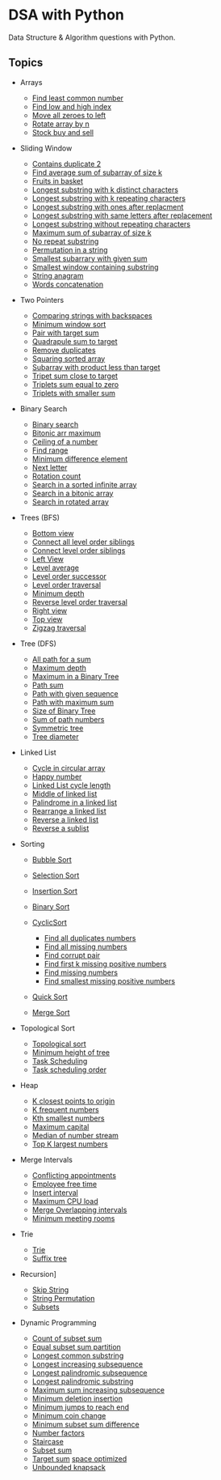 # DSA with Python

Data Structure & Algorithm questions with Python.

## Topics

- Arrays
  -  [Find least common number](Educative/arrays/find_least_common_number.py)
  -  [Find low and high index](Educative/arrays/find_low_&_high_index.py)
  -  [Move all zeroes to left](Educative/arrays/move-all-zeroes-to-left.py)
  -  [Rotate array by n](Educative/arrays/rotate_array_by_n.py)
  -  [Stock buy and sell](Educative/arrays/stock_buy_and_sell.py)

- Sliding Window
  - [Contains duplicate 2](Educative/sliding-window/contains-duplicate2.py)
  - [Find average sum of subarray of size k](Educative/sliding-window/find-avg-sum-of-subarr-of-size-k.py)
  - [Fruits in basket](Educative/sliding-window/fruits-in-basket.py)
  - [Longest substring with k distinct characters](Educative/sliding-window/longest-substr-with-k-dist-chars.py)
  - [Longest substring with k repeating characters](Educative/sliding-window/longest-substr-with-k-repeating-char.py)
  - [Longest substring with ones after replacment](Educative/sliding-window/longest-substr-with-ones-after-replacement.py)
  - [Longest substring with same letters after replacement](Educative/sliding-window/longest-substr-with-same-letters-after-replacement.py)
  - [Longest substring without repeating characters](Educative/sliding-window/longest-substr-without-repeating-chars.py)
  - [Maximum sum of subarray of size k](Educative/sliding-window/max-sum-subarray-of-size-k.py)
  - [No repeat substring](Educative/sliding-window/no-repeat-substr.py)
  - [Permutation in a string](Educative/sliding-window/permutation-in-a-string.py)
  - [Smallest subarrary with given sum](Educative/sliding-window/smallest-subarr-with-given-sum.py)
  - [Smallest window containing substring](Educative/sliding-window/smallest-window-containing-substr.py)
  - [String anagram](Educative/sliding-window/string-anagram.py)
  - [Words concatenation](Educative/sliding-window/words-concatenation.py)

- Two Pointers
  - [Comparing strings with backspaces](Educative/two-pointers/comparing-strings-with-backspaces.py)
  - [Minimum window sort](Educative/two-pointers/minimum-window-sort.py)
  - [Pair with target sum](Educative/two-pointers/pair-with-target-sum.py)
  - [Quadrapule sum to target](Educative/two-pointers/quadrapule-sum-to-target.py)
  - [Remove duplicates](Educative/two-pointers/remove-duplicates.py)
  - [Squaring sorted array](Educative/two-pointers/squaring-sorted-arr.py)
  - [Subarray with product less than target](Educative/two-pointers/subarrays-with-product-less-than-target.py)
  - [Tripet sum close to target](Educative/two-pointers/triplet-sum-close-to-target.py)
  - [Triplets sum equal to zero](Educative/two-pointers/triplets-sum-equal-to-zero.py)
  - [Triplets with smaller sum](Educative/two-pointers/triplets-with-smaller-sum.py)

- Binary Search
  - [Binary search](Educative/binary-search/binary-search.py)
  - [Bitonic arr maximum](Educative/binary-search/bitonic-arr-maximum.py)
  - [Ceiling of a number](Educative/binary-search/ceiling-of-a-number.py)
  - [Find range](Educative/binary-search/find_range.py)
  - [Minimum difference element](Educative/binary-search/min-diff-element.py)
  - [Next letter](Educative/binary-search/next-letter.py)
  - [Rotation count](Educative/binary-search/rotation-count.py)
  - [Search in a sorted infinite array](Educative/binary-search/search-in-a-sorted-inf-arr.py)
  - [Search in a bitonic array](Educative/binary-search/search-in-bitonic-arr.py)
  - [Search in rotated array](Educative/binary-search/search-rotated-arr.py)
  
- Trees (BFS)
  - [Bottom view](Educative/bfs/bottom-view.py)
  - [Connect all level order siblings](Educative/bfs/connect-all-level-order-siblings.py)
  - [Connect level order siblings](Educative/bfs/connect-level-order-siblings.py)
  - [Left View](Educative/bfs/left-view.py)
  - [Level average](Educative/bfs/level-avg.py)
  - [Level order successor](Educative/bfs/level-order-succesor.py)
  - [Level order traversal](Educative/bfs/level-order-traversal.py)
  - [Minimum depth](Educative/bfs/minimum-depth.py)
  - [Reverse level order traversal](Educative/bfs/reverse-level-order-traversal.py)
  - [Right view](Educative/bfs/right-view.py)
  - [Top view](Educative/bfs/top-view.py)
  - [Zigzag traversal](Educative/bfs/zigzag-traversal.py)

- Tree (DFS)
  - [All path for a sum](Educative/dfs/all-path-for-a-sum.py)
  - [Maximum depth](Educative/dfs/max-depth.py)
  - [Maximum in a Binary Tree](Educative/dfs/maximum-in-bt.py)
  - [Path sum](Educative/dfs/path-sum.py)
  - [Path with given sequence](Educative/dfs/path-with-given-sequence.py)
  - [Path with maximum sum](Educative/dfs/path-with-max-sum.py)
  - [Size of Binary Tree](Educative/dfs/size-of-bt.py)
  - [Sum of path numbers](Educative/dfs/sum-of-path-numbers.py)
  - [Symmetric tree](Educative/dfs/symmetric-tree.py)
  - [Tree diameter](Educative/dfs/tree-diameter.py)


- Linked List
  - [Cycle in circular array](Educative/Linked%20List/cycle-in-circular-arr.py)
  - [Happy number](Educative/Linked%20List/happy-number.py)
  - [Linked List cycle length](Educative/Linked%20List/linked-list-cycle-length.py)
  - [Middle of linked list](Educative/Linked%20List/middle-of-linked-list.py)
  - [Palindrome in a linked list](Educative/Linked%20List/palindrome-in-a-linkedlist.py)
  - [Rearrange a linked list](Educative/Linked%20List/rearrange-a-linkedlist.py)
  - [Reverse a linked list](Educative/Linked%20List/reverse-a-linked-list.py)
  - [Reverse a sublist](Educative/Linked%20List/reverse-a-sublist.py)


- Sorting
  - [Bubble Sort](https://github.com/Dipankar-Medhi/DSA-with-Python/tree/master/Sorting/BubbleSort.py)
  - [Selection Sort](https://github.com/Dipankar-Medhi/DSA-with-Python/tree/master/Sorting/SelectionSort.py)
  - [Insertion Sort](https://github.com/Dipankar-Medhi/DSA-with-Python/tree/master/Sorting/InsertionSort.py)
  - [Binary Sort](https://github.com/Dipankar-Medhi/DSA-with-Python/tree/master/Sorting/BinarySort.py)


  - [CyclicSort](https://github.com/Dipankar-Medhi/DSA-with-Python/tree/master/Sorting/cyclicSort.py)
    - [Find all duplicates numbers](Educative/cyclic-sort/find-all-duplicate-nums.py)
    - [Find all missing numbers](Educative/cyclic-sort/find-all-missing-numbers.py)
    - [Find corrupt pair](Educative/cyclic-sort/find-corupt-pair.py)
    - [Find first k missing positive numbers](Educative/cyclic-sort/find-first-k-missing-positive-numbers.py)
    - [Find missing numbers](Educative/cyclic-sort/find-missing-number.py)
    - [Find smallest missing positive numbers](Educative/cyclic-sort/find-smallest-missing-positive-number.py)


  - [Quick Sort](https://github.com/Dipankar-Medhi/DSA-with-Python/tree/master/Sorting/QuickSort.py)
  - [Merge Sort](https://github.com/Dipankar-Medhi/DSA-with-Python/tree/master/Sorting/mergeSort.py)

- Topological Sort
  - [Topological sort](Educative/topological-sort/topological-sort.py)
  - [Minimum height of tree](Educative/topological-sort/minimum-height-tree.py)
  - [Task Scheduling](Educative/topological-sort/task-scheduling.py)
  - [Task scheduling order](Educative/topological-sort/task-scheduling-order.py)

- Heap
  - [K closest points to origin](Educative/heap/k-closest-points-to-origin.py)
  - [K frequent numbers](Educative/heap/k-frequent-numbers.py)
  - [Kth smallest numbers](Educative/heap/kth-smallest-number.py)
  - [Maximum capital](Educative/heap/max-capital.py)
  - [Median of number stream](Educative/heap/median-of-number-stream.py)
  - [Top K largest numbers](Educative/heap/top-k-largest-numbers.py)
  
- Merge Intervals
  - [Conflicting appointments](Educative/merge-intervals/conflicting-appointments.py)
  - [Employee free time](Educative/merge-intervals/employee-free-time.py)
  - [Insert interval](Educative/merge-intervals/insert-interval.py)
  - [Maximum CPU load](Educative/merge-intervals/maximum-cpu-load.py)
  - [Merge Overlapping intervals](Educative/merge-intervals/merge-overlapping-intervals.py)
  - [Minimum meeting rooms](Educative/merge-intervals/minimum-meeting-rooms.py)

- Trie
  - [Trie](Educative/trie/trie.py)
  - [Suffix tree](Educative/trie/suffix-trie.py)

- Recursion]
  - [Skip String](Educative/../Recursion/skipString.py)
  - [String Permutation](Recursion/strPermutation.py)
  - [Subsets](Recursion/subsets.py)

- Dynamic Programming
  - [Count of subset sum](Educative/dynamic_programming/count-of-subset-sum.py)
  - [Equal subset sum partition](Educative/dynamic_programming/equal-subset-sum-partition.py)
  - [Longest common substring](Educative/dynamic_programming/longest-common-substring.py)
  - [Longest increasing subsequence](Educative/dynamic_programming/longest-increasing-subsequence.py)
  - [Longest palindromic subsequence](Educative/dynamic_programming/longest-palindromic-subsequence.py)
  - [Longest palindromic substring](Educative/dynamic_programming/longest-palindromic-substring.py)
  - [Maximum sum increasing subsequence](Educative/dynamic_programming/max-sum-increasing-subsequence.py)
  - [Minimum deletion insertion](Educative/dynamic_programming/min-deletion-insertion.py)
  - [Minimum jumps to reach end](Educative/dynamic_programming/min-jumps-to-reach-end.py)
  - [Minimum coin change](Educative/dynamic_programming/minimum-coin-change.py)
  - [Minimum subset sum difference](Educative/dynamic_programming/minimum-subset-sum-difference.py)
  - [Number factors](Educative/dynamic_programming/number-factors.py)
  - [Staircase](Educative/dynamic_programming/staircase.py)
  - [Subset sum](Educative/dynamic_programming/subset-sum.py)
  - [Target sum](Educative/dynamic_programming/target-sum.py) [space optimized](Educative/dynamic_programming/target_sum_space_optimized.py)
  - [Unbounded knapsack](Educative/dynamic_programming/unbounded-knapsack.py)
  

